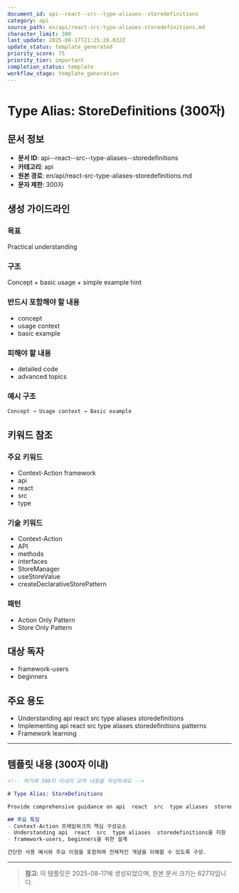 ```yaml
---
document_id: api--react--src--type-aliases--storedefinitions
category: api
source_path: en/api/react-src-type-aliases-storedefinitions.md
character_limit: 300
last_update: 2025-08-17T21:25:26.032Z
update_status: template_generated
priority_score: 75
priority_tier: important
completion_status: template
workflow_stage: template_generation
---
```


# Type Alias: StoreDefinitions (300자)

## 문서 정보
- **문서 ID**: api--react--src--type-aliases--storedefinitions
- **카테고리**: api
- **원본 경로**: en/api/react-src-type-aliases-storedefinitions.md
- **문자 제한**: 300자

## 생성 가이드라인

### 목표
Practical understanding

### 구조
Concept + basic usage + simple example hint

### 반드시 포함해야 할 내용
- concept
- usage context
- basic example

### 피해야 할 내용  
- detailed code
- advanced topics

### 예시 구조
```
Concept → Usage context → Basic example
```

## 키워드 참조

### 주요 키워드
- Context-Action framework
- api
- react
- src
- type

### 기술 키워드
- Context-Action
- API
- methods
- interfaces
- StoreManager
- useStoreValue
- createDeclarativeStorePattern

### 패턴
- Action Only Pattern
- Store Only Pattern

## 대상 독자
- framework-users
- beginners

## 주요 용도
- Understanding api  react  src  type aliases  storedefinitions
- Implementing api  react  src  type aliases  storedefinitions patterns
- Framework learning

---

## 템플릿 내용 (300자 이내)

```markdown
<!-- 여기에 300자 이내의 요약 내용을 작성하세요 -->

# Type Alias: StoreDefinitions

Provide comprehensive guidance on api  react  src  type aliases  storedefinitions

## 주요 특징
- Context-Action 프레임워크의 핵심 구성요소
- Understanding api  react  src  type aliases  storedefinitions을 지원
- framework-users, beginners을 위한 설계

간단한 사용 예시와 주요 이점을 포함하여 전체적인 개념을 이해할 수 있도록 구성.
```

---

> **참고**: 이 템플릿은 2025-08-17에 생성되었으며, 
> 원본 문서 크기는 627자입니다.
